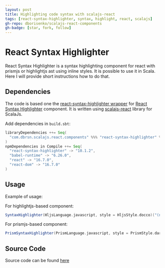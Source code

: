 ```yaml
---
layout: post
title: Highlighting code syntax with scalajs-react
tags: [react-syntax-highlighter, syntax, highlight, react, scalajs]
gh-repo: dborisenko/scalajs-react-components
gh-badge: [star, fork, follow]
---
```


# React Syntax Highlighter

React Syntax Highlighter is a syntax highlighting component for react with prismjs or highlightjs ast using inline styles. It is possible to use it in Scala. Here I will provide short instructions how to do that.

## Dependencies

The code is based one the [react-syntax-highlighter wrapper](https://github.com/dborisenko/scalajs-react-components#react-syntax-highlighter) for [React Syntax Highlighter](https://www.npmjs.com/package/react-syntax-highlighter) component. It is written using [scalajs-react](https://github.com/japgolly/scalajs-react) library for ScalaJs.

Add dependencies in `build.sbt`:

```scala
libraryDependencies ++= Seq(
  "com.dbrsn.scalajs.react.components" %%% "react-syntax-highlighter" % "0.3.1"
)
npmDependencies in Compile ++= Seq(
  "react-syntax-highlighter" -> "10.1.2",
  "babel-runtime" -> "6.26.0",
  "react" -> "16.7.0",
  "react-dom" -> "16.7.0"
)
```

## Usage

Example of usage:

For highlightjs-based component:

```scala
SyntaxHighlighter(HljsLanguage.javascript, style = HljsStyle.docco)("(num) => num + 1")
```

For prismjs-based component:

```scala
PrismSyntaxHighlighter(PrismLanguage.javascript, style = PrismStyle.dark)("(num) => num + 1")
```

## Source Code

Source code can be found [here](https://github.com/dborisenko/scalajs-react-components)
